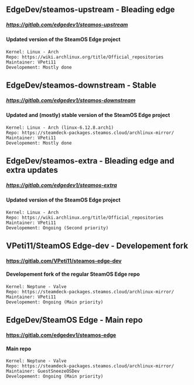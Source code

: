 ## EdgeDev/steamos-upstream - Bleading edge
##### https://gitlab.com/edgedev1/steamos-upstream
#### Updated version of the SteamOS Edge project
    Kernel: Linux - Arch
    Repo: https://wiki.archlinux.org/title/Official_repositories
    Maintainer: VPeti11
    Developement: Mostly done

## EdgeDev/steamos-downstream - Stable
##### https://gitlab.com/edgedev1/steamos-downstream
#### Updated and (mostly) stable version of the SteamOS Edge project
    Kernel: Linux - Arch (linux-6.12.8.arch1)
    Repo: https://steamdeck-packages.steamos.cloud/archlinux-mirror/
    Maintainer: VPeti11
    Developement: Mostly done

## EdgeDev/steamos-extra - Bleading edge and extra updates
##### https://gitlab.com/edgedev1/steamos-extra
#### Updated version of the SteamOS Edge project
    Kernel: Linux - Arch
    Repo: https://wiki.archlinux.org/title/Official_repositories
    Maintainer: VPeti11
    Developement: Ongoing (Second priority)

## VPeti11/SteamOS Edge-dev - Developement fork
#### https://gitlab.com/VPeti11/steamos-edge-dev
#### Developement fork of the regular SteamOS Edge repo
    Kernel: Neptune - Valve
    Repo: https://steamdeck-packages.steamos.cloud/archlinux-mirror/
    Maintainer: VPeti11
    Developement: Ongoing (Main priority)

## EdgeDev/SteamOS Edge - Main repo
#### https://gitlab.com/edgedev1/steamos-edge
#### Main repo
    Kernel: Neptune - Valve
    Repo: https://steamdeck-packages.steamos.cloud/archlinux-mirror/
    Maintainer: GuestSneezeOSDev 
    Developement: Ongoing (Main priority)
